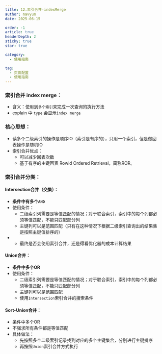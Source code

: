 ```yaml
---
title: 12.索引合并-indexMerge
author: navyum
date: 2025-06-15

order: -1
article: true
headerDepth: 2
sticky: true
star: true

category:
  - 使用指南

tag:
  - 页面配置
  - 使用指南
---
```

### 索引合并 index merge：
* 含义：使用到`多个索引`来完成一次查询的执行方法
* explain 中 `type` 会显示`index merge`

### 核心思想：
* 读多个二级索引的操作是顺序IO（索引是有序的），只用一个索引，但是做回表操作是随机IO
* 索引合并优点：
    * 可以减少回表次数 
    * 基于有序的主键回表 Rowid Ordered Retrieval，简称ROR。

### 索引合并分类：
#### Intersection合并（交集）：
* **条件中有多个`AND`**
* 使用条件：
    * 二级索引列需要是等值匹配的情况；对于联合索引，索引中的每个列都必须等值匹配，不能只匹配部分列
    * 主键列可以是范围匹配（只有在这种情况下根据二级索引查询出的结果集是按照主键值排序的）
* * 最终是否会使用索引合并，还是得看优化器的成本计算结果

#### Union合并：
* **条件中多个OR**
* 使用条件：
    * 二级索引列需要是等值匹配的情况；对于联合索引，索引中的每个列都必须等值匹配，不能只匹配部分列
    * 主键列可以是范围匹配
    * 使用`Intersection`索引合并的搜索条件
 
#### Sort-Union合并：
* 条件中多个OR
* 不强求所有条件都是等值匹配
* 具体做法：
    * 先按照多个二级索引记录找到对应的多个主键集合，分别进行主键排序
    * 再按照`Union`索引合并方式执行